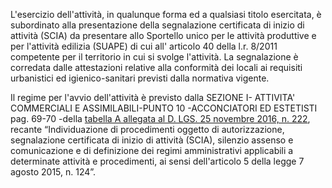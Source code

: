 L'esercizio dell'attività, in qualunque forma ed a qualsiasi titolo esercitata, è subordinato alla presentazione della segnalazione certificata di inizio di attività (SCIA) da presentare allo Sportello unico per le attività produttive e per l'attività edilizia (SUAPE) di cui all' articolo 40 della l.r. 8/2011 competente per il territorio in cui si svolge l'attività. La segnalazione è corredata dalle attestazioni relative alla conformità dei locali ai requisiti urbanistici ed igienico-sanitari previsti dalla normativa vigente.

Il regime per l'avvio dell'attività è previsto dalla SEZIONE I- ATTIVITA' COMMERCIALI E ASSIMILABILI-PUNTO 10 -ACCONCIATORI ED ESTETISTI pag. 69-70 -della [tabella A allegata al D. LGS. 25 novembre 2016, n. 222][bc263163], recante “Individuazione di procedimenti oggetto di autorizzazione, segnalazione certificata di inizio di attività (SCIA), silenzio assenso e comunicazione e di definizione dei regimi amministrativi applicabili a determinate attività e procedimenti, ai sensi dell'articolo 5 della legge 7 agosto 2015, n. 124”.

  [bc263163]: http://www.italiasemplice.gov.it/tabella-a/sezione-i/sezione-i-10-acconciatori-ed-estetisti/ "Vai alla tabella"
